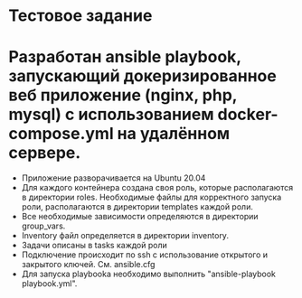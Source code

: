 # Тестовое задание
# Разработан ansible playbook, запускающий докеризированное веб приложение (nginx, php, mysql) с использованием docker-compose.yml на удалённом сервере.
- Приложение разворачивается на Ubuntu 20.04
- Для каждого контейнера создана своя роль, которые располагаются в директории roles. Необходимые файлы для корректного запуска роли, располагаются в директории templates каждой роли.
- Все необходимые зависимости определяются в директории group_vars.
- Inventory файл определяется в директории inventory.
- Задачи описаны в tasks каждой роли
- Подключение происходит по ssh с использование открытого и закрытого ключей. См. ansible.cfg
- Для запуска playbooka необходимо выполнить "ansible-playbook playbook.yml".
